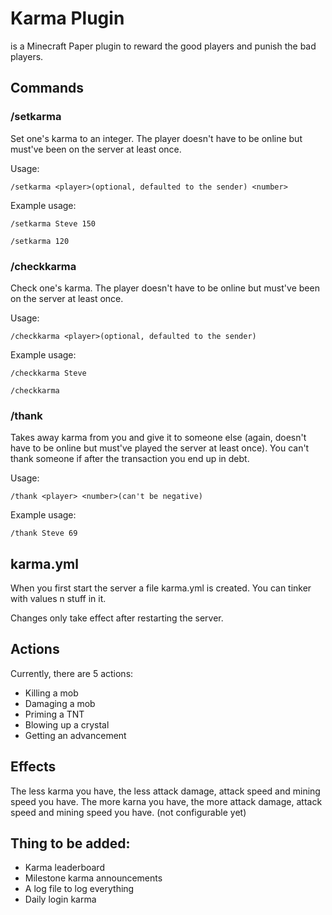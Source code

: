 # Karma Plugin
is a Minecraft Paper plugin to reward the good players and punish the bad players.

## Commands
### /setkarma
Set one's karma to an integer. The player doesn't have to be online but must've been on the server at least once.

Usage:
```
/setkarma <player>(optional, defaulted to the sender) <number> 
```
Example usage:
```
/setkarma Steve 150
```
```
/setkarma 120
```
### /checkkarma
Check one's karma. The player doesn't have to be online but must've been on the server at least once.

Usage:
```
/checkkarma <player>(optional, defaulted to the sender)
```
Example usage:
```
/checkkarma Steve
```
```
/checkkarma
```
### /thank
Takes away karma from you and give it to someone else (again, doesn't have to be online but must've played the server at least once). You can't thank someone if after the transaction you end up in debt.

Usage:
```
/thank <player> <number>(can't be negative)
```
Example usage:
```
/thank Steve 69
```
## karma.yml
When you first start the server a file karma.yml is created. You can tinker with values n stuff in it. 

Changes only take effect after restarting the server.

## Actions
Currently, there are 5 actions:
* Killing a mob
* Damaging a mob
* Priming a TNT
* Blowing up a crystal
* Getting an advancement

## Effects 
The less karma you have, the less attack damage, attack speed and mining speed you have. The more karna you have, the more attack damage, attack speed and mining speed you have. (not configurable yet)


## Thing to be added:
* Karma leaderboard
* Milestone karma announcements
* A log file to log everything
* Daily login karma